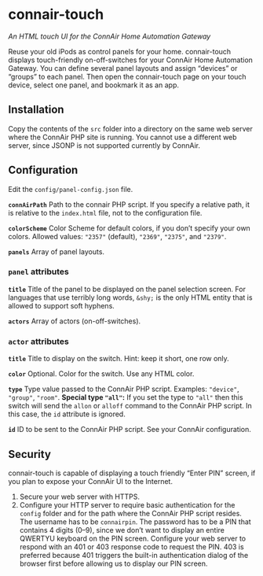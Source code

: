 # connair-touch

*An HTML touch UI for the ConnAir Home Automation Gateway*

Reuse your old iPods as control panels for your home. connair-touch displays touch-friendly on-off-switches for your ConnAir Home Automation Gateway. You can define several panel layouts and assign “devices” or “groups” to each panel. Then open the connair-touch page on your touch device, select one panel, and bookmark it as an app.

## Installation

Copy the contents of the `src` folder into a directory on the same web server where the ConnAir PHP site is running. You cannot use a different web server, since JSONP is not supported currently by ConnAir.

## Configuration

Edit the `config/panel-config.json` file.

**`connAirPath`** Path to the connair PHP script. If you specify a relative path, it is relative to the `index.html` file, not to the configuration file.

**`colorScheme`** Color Scheme for default colors, if you don’t specify your own colors. Allowed values: `"2357"` (default), `"2369"`, `"2375"`, and `"2379"`.

**`panels`** Array of panel layouts.

### `panel` attributes

**`title`** Title of the panel to be displayed on the panel selection screen. For languages that use terribly long words, `&shy;` is the only HTML entity that is allowed to support soft hyphens.

**`actors`** Array of actors (on-off-switches).

### `actor` attributes

**`title`** Title to display on the switch. Hint: keep it short, one row only.

**`color`** Optional. Color for the switch. Use any HTML color.

**`type`** Type value passed to the ConnAir PHP script. Examples: `"device"`, `"group"`, `"room"`. **Special type `"all"`:** If you set the type to `"all"` then this switch will send the `allon` or `alloff` command to the ConnAir PHP script. In this case, the `id` attribute is ignored.

**`id`** ID to be sent to the ConnAir PHP script. See your ConnAir configuration.

## Security

connair-touch is capable of displaying a touch friendly “Enter PIN” screen, if you plan to expose your ConnAir UI to the Internet.

1. Secure your web server with HTTPS.
2. Configure your HTTP server to require basic authentication for the `config` folder and for the path where the ConnAir PHP script resides. The username has to be `connairpin`. The password has to be a PIN that contains 4 digits (0–9), since we don’t want to display an entire QWERTYU keyboard on the PIN screen. Configure your web server to respond with an 401 or 403 response code to request the PIN. 403 is preferred because 401 triggers the built-in authentication dialog of the browser first before allowing us to display our PIN screen.